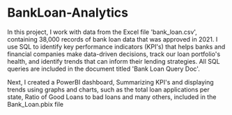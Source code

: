 # BankLoan-Analytics

In this project, I work with data from the Excel file 'bank_loan.csv', containing 38,000 records of bank loan data that was approved in 2021. I use SQL to identify key performance indicators (KPI's) that helps banks and financial companies make data-driven decisions, track our loan portfolio's health, and identify trends that can inform their lending strategies.
All SQL queries are included in the document titled 'Bank Loan Query Doc'. 

Next, I created a PowerBI dashboard, Summarizing KPI's and displaying trends using graphs and charts, such as the total loan applications per state, Ratio of Good Loans to bad loans and many others, included in the Bank_Loan.pbix file
